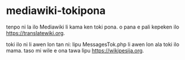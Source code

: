 # mediawiki-tokipona

tenpo ni la ilo Mediawiki li kama ken toki pona. o pana e pali kepeken ilo https://translatewiki.org.

toki ilo ni li awen lon tan ni: lipu MessagesTok.php li awen lon ala toki ilo mama. taso mi wile e ona tawa lipu https://wikipesija.org.
